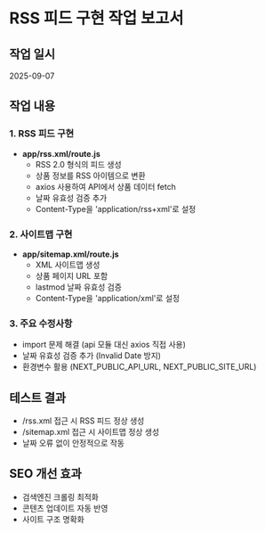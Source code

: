 # RSS 피드 구현 작업 보고서

## 작업 일시
2025-09-07

## 작업 내용

### 1. RSS 피드 구현
- **app/rss.xml/route.js**
  - RSS 2.0 형식의 피드 생성
  - 상품 정보를 RSS 아이템으로 변환
  - axios 사용하여 API에서 상품 데이터 fetch
  - 날짜 유효성 검증 추가
  - Content-Type을 'application/rss+xml'로 설정

### 2. 사이트맵 구현
- **app/sitemap.xml/route.js**
  - XML 사이트맵 생성
  - 상품 페이지 URL 포함
  - lastmod 날짜 유효성 검증
  - Content-Type을 'application/xml'로 설정

### 3. 주요 수정사항
- import 문제 해결 (api 모듈 대신 axios 직접 사용)
- 날짜 유효성 검증 추가 (Invalid Date 방지)
- 환경변수 활용 (NEXT_PUBLIC_API_URL, NEXT_PUBLIC_SITE_URL)

## 테스트 결과
- /rss.xml 접근 시 RSS 피드 정상 생성
- /sitemap.xml 접근 시 사이트맵 정상 생성
- 날짜 오류 없이 안정적으로 작동

## SEO 개선 효과
- 검색엔진 크롤링 최적화
- 콘텐츠 업데이트 자동 반영
- 사이트 구조 명확화